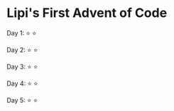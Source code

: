 # Lipi's First Advent of Code

Day 1: :star: :star: 

Day 2: :star: :star:

Day 3: :star: :star:

Day 4: :star: :star:

Day 5: :star: :star: